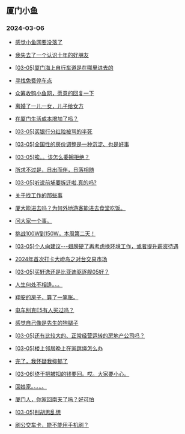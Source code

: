 ## 厦门小鱼 
### 2024-03-06

+ [感觉小鱼网要没落了](http://bbs.xmfish.com/read-htm-tid-18155820.html)

+ [我失去了一个认识十年的好朋友](http://bbs.xmfish.com/read-htm-tid-18156041.html)

+ [[03-05]厦门海上自行车道是在哪里进去的](http://bbs.xmfish.com/read-htm-tid-18155855.html)

+ [寻找免费停车点](http://bbs.xmfish.com/read-htm-tid-18155857.html)

+ [众筹收购小鱼网，愿意的回复一下](http://bbs.xmfish.com/read-htm-tid-18156028.html)

+ [离婚了一儿一女，儿子给女方](http://bbs.xmfish.com/read-htm-tid-18156052.html)

+ [在厦门生活成本增加了吗？](http://bbs.xmfish.com/read-htm-tid-18155851.html)

+ [[03-05]买银行分红险被骂的半死](http://bbs.xmfish.com/read-htm-tid-18155861.html)

+ [[03-05]全国性的房价调整是一种沉淀、也是好事](http://bbs.xmfish.com/read-htm-tid-18155811.html)

+ [[03-05]唉。。该怎么委婉拒绝？](http://bbs.xmfish.com/read-htm-tid-18156089.html)

+ [所求不过是，日出而伴，日落相随](http://bbs.xmfish.com/read-htm-tid-18155866.html)

+ [[03-05]听说前埔要拆迁啦,真的吗?](http://bbs.xmfish.com/read-htm-tid-18156076.html)

+ [关于找工作的那些事](http://bbs.xmfish.com/read-htm-tid-18155983.html)

+ [厦大能进去吗？为何外地游客能进去食堂吃饭。](http://bbs.xmfish.com/read-htm-tid-18156183.html)

+ [问大家一个事。](http://bbs.xmfish.com/read-htm-tid-18156209.html)

+ [挑战100W到150W，本周第二天！](http://bbs.xmfish.com/read-htm-tid-18156025.html)

+ [[03-05]个人向建议---翅膀硬了再考虑换环境工作，或者提升薪资待遇](http://bbs.xmfish.com/read-htm-tid-18156001.html)

+ [2024年首次打卡大嶝岛之对台交易市场](http://bbs.xmfish.com/read-htm-tid-18156136.html)

+ [[03-05]买轩逸还是比亚迪驱逐舰05好？](http://bbs.xmfish.com/read-htm-tid-18156099.html)

+ [人生何处不相逢。。。](http://bbs.xmfish.com/read-htm-tid-18156038.html)

+ [翔安的房子，算了一笔账。](http://bbs.xmfish.com/read-htm-tid-18156250.html)

+ [电车别克E5有人买过吗？](http://bbs.xmfish.com/read-htm-tid-18156131.html)

+ [感觉自己像是先生的狗腿子](http://bbs.xmfish.com/read-htm-tid-18156078.html)

+ [[03-05]还有比较大的、正常经营运转的房地产公司吗？](http://bbs.xmfish.com/read-htm-tid-18156127.html)

+ [[03-05]楼上邻居晚上在家跳绳怎么办](http://bbs.xmfish.com/read-htm-tid-18156301.html)

+ [完了，我怀疑我抑郁了](http://bbs.xmfish.com/read-htm-tid-18156277.html)

+ [[03-06]终于把被扣的钱要回。哎。大家要小心。](http://bbs.xmfish.com/read-htm-tid-18156374.html)

+ [回娘家。。。。。](http://bbs.xmfish.com/read-htm-tid-18156370.html)

+ [厦门人，你家回南天了吗？好可怕](http://bbs.xmfish.com/read-htm-tid-18156388.html)

+ [[03-05]别胡思乱想](http://bbs.xmfish.com/read-htm-tid-18156187.html)

+ [刷公交车卡，能不能用手机刷？](http://bbs.xmfish.com/read-htm-tid-18156403.html)

